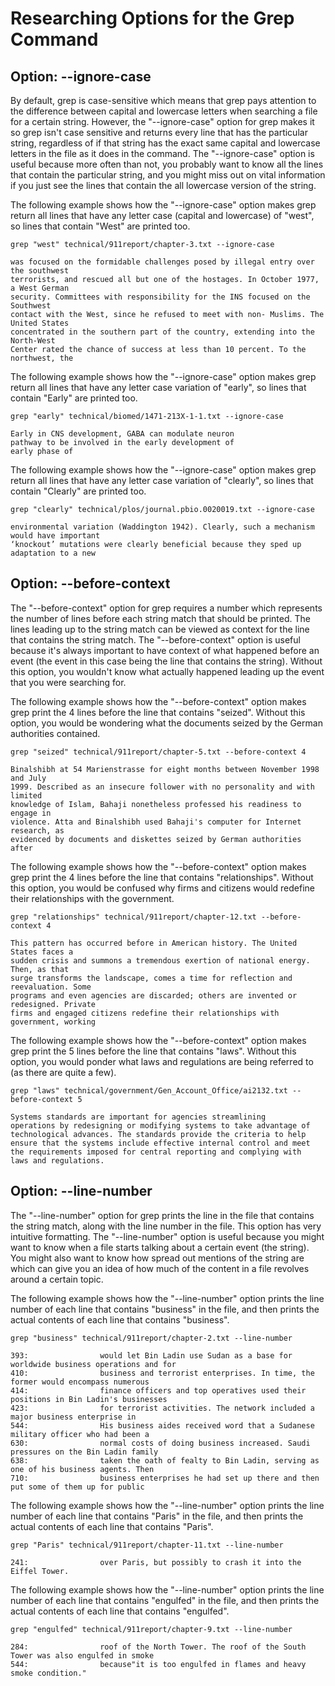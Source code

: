 # Researching Options for the Grep Command
## Option: --ignore-case
By default, grep is case-sensitive which means that grep pays attention to the difference between capital and lowercase letters when searching a file for a certain string. However, the "--ignore-case" option for grep makes it so grep isn't case sensitive and returns every line that has the particular string, regardless of if that string has the exact same capital and lowercase letters in the file as it does in the command. The "--ignore-case" option is useful because more often than not, you probably want to know all the lines that contain the particular string, and you might miss out on vital information if you just see the lines that contain the all lowercase version of the string.

The following example shows how the "--ignore-case" option makes grep return all lines that have any letter case (capital and lowercase) of "west", so lines that contain "West" are printed too.
```
grep "west" technical/911report/chapter-3.txt --ignore-case

was focused on the formidable challenges posed by illegal entry over the southwest
terrorists, and rescued all but one of the hostages. In October 1977, a West German
security. Committees with responsibility for the INS focused on the Southwest
contact with the West, since he refused to meet with non- Muslims. The United States
concentrated in the southern part of the country, extending into the North-West
Center rated the chance of success at less than 10 percent. To the northwest, the
```
The following example shows how the "--ignore-case" option makes grep return all lines that have any letter case variation of "early", so lines that contain "Early" are printed too.
```
grep "early" technical/biomed/1471-213X-1-1.txt --ignore-case

Early in CNS development, GABA can modulate neuron 
pathway to be involved in the early development of
early phase of
```
The following example shows how the "--ignore-case" option makes grep return all lines that have any letter case variation of "clearly", so lines that contain "Clearly" are printed too.
```
grep "clearly" technical/plos/journal.pbio.0020019.txt --ignore-case

environmental variation (Waddington 1942). Clearly, such a mechanism would have important
‘knockout’ mutations were clearly beneficial because they sped up adaptation to a new
```

## Option: --before-context
The "--before-context" option for grep requires a number which represents the number of lines before each string match that should be printed. The lines leading up to the string match can be viewed as context for the line that contains the string match. The "--before-context" option is useful because it's always important to have context of what happened before an event (the event in this case being the line that contains the string). Without this option, you wouldn't know what actually happened leading up the event that you were searching for. 

The following example shows how the "--before-context" option makes grep print the 4 lines before the line that contains "seized". Without this option, you would be wondering what the documents seized by the German authorities contained.
```
grep "seized" technical/911report/chapter-5.txt --before-context 4

Binalshibh at 54 Marienstrasse for eight months between November 1998 and July
1999. Described as an insecure follower with no personality and with limited
knowledge of Islam, Bahaji nonetheless professed his readiness to engage in
violence. Atta and Binalshibh used Bahaji's computer for Internet research, as
evidenced by documents and diskettes seized by German authorities after
```
The following example shows how the "--before-context" option makes grep print the 4 lines before the line that contains "relationships". Without this option, you would be confused why firms and citizens would redefine their relationships with the government.
```
grep "relationships" technical/911report/chapter-12.txt --before-context 4

This pattern has occurred before in American history. The United States faces a
sudden crisis and summons a tremendous exertion of national energy. Then, as that
surge transforms the landscape, comes a time for reflection and reevaluation. Some
programs and even agencies are discarded; others are invented or redesigned. Private
firms and engaged citizens redefine their relationships with government, working
```
The following example shows how the "--before-context" option makes grep print the 5 lines before the line that contains "laws". Without this option, you would ponder what laws and regulations are being referred to (as there are quite a few).
```
grep "laws" technical/government/Gen_Account_Office/ai2132.txt --before-context 5

Systems standards are important for agencies streamlining
operations by redesigning or modifying systems to take advantage of
technological advances. The standards provide the criteria to help
ensure that the systems include effective internal control and meet
the requirements imposed for central reporting and complying with
laws and regulations.
```
## Option: --line-number
The "--line-number" option for grep prints the line in the file that contains the string match, along with the line number in the file. This option has very intuitive formatting. The "--line-number" option is useful because you might want to know when a file starts talking about a certain event (the string). You might also want to know how spread out mentions of the string are which can give you an idea of how much of the content in a file revolves around a certain topic.

The following example shows how the "--line-number" option prints the line number of each line that contains "business" in the file, and then prints the actual contents of each line that contains "business". 
```
grep "business" technical/911report/chapter-2.txt --line-number

393:                would let Bin Ladin use Sudan as a base for worldwide business operations and for
410:                business and terrorist enterprises. In time, the former would encompass numerous
414:                finance officers and top operatives used their positions in Bin Ladin's businesses
423:                for terrorist activities. The network included a major business enterprise in
544:                His business aides received word that a Sudanese military officer who had been a
630:                normal costs of doing business increased. Saudi pressures on the Bin Ladin family
638:                taken the oath of fealty to Bin Ladin, serving as one of his business agents. Then
710:                business enterprises he had set up there and then put some of them up for public
```
The following example shows how the "--line-number" option prints the line number of each line that contains "Paris" in the file, and then prints the actual contents of each line that contains "Paris". 
```
grep "Paris" technical/911report/chapter-11.txt --line-number

241:                over Paris, but possibly to crash it into the Eiffel Tower.
```
The following example shows how the "--line-number" option prints the line number of each line that contains "engulfed" in the file, and then prints the actual contents of each line that contains "engulfed". 
```
grep "engulfed" technical/911report/chapter-9.txt --line-number

284:                roof of the North Tower. The roof of the South Tower was also engulfed in smoke
544:                because"it is too engulfed in flames and heavy smoke condition."
```